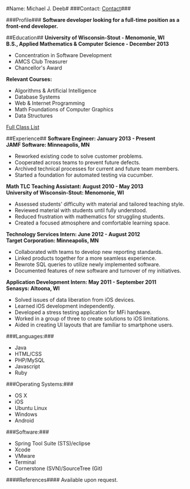 #Name: Michael J. Deeb#
###Contact: [Contact](/contact.html)###


###Profile###
**Software developer looking for a full-time position as a front-end developer.**

##Education##
**University of Wisconsin-Stout - Menomonie, WI**  
**B.S., Applied Mathematics & Computer Science - December 2013**

- Concentration in Software Development
- AMCS Club Treasurer
- Chancellor's Award  

**Relevant Courses:**

- Algorithms & Artificial Intelligence
- Database Systems
- Web & Internet Programming
- Math Foundations of Computer Graphics
- Data Structures

[Full Class List](/class-list.html)

##Experience##
**Software Engineer: January 2013 - Present**  
**JAMF Software: Minneapolis, MN**

- Reworked existing code to solve customer problems.
- Cooperated across teams to prevent future defects.
- Archived technical processes for current and future team members.
- Started a foundation for automated testing via cucumber.

**Math TLC Teaching Assistant: August 2010 - May 2013**  
**University of Wisconsin-Stout: Menomonie, WI**

- Assessed students' difficulty with material and tailored teaching style.
- Reviewed material with students until fully understood.
- Reduced frustration with mathematics for struggling students.
- Created a focused atmosphere and comfortable learning space.

**Technology Services Intern: June 2012 - August 2012**  
**Target Corporation: Minneapolis, MN**

- Collaborated with teams to develop new reporting standards.
- Linked products together for a more seamless experience.
- Rewrote SQL queries to utilize newly implemented software.
- Documented features of new software and turnover of my initiatives.

**Application Development Intern: May 2011 - September 2011**  
**Senasys: Altoona, WI**

- Solved issues of data liberation from iOS devices.
- Learned iOS development independently.
- Developed a stress testing application for MFi hardware.
- Worked in a group of three to create solutions to iOS limitations.
- Aided in creating UI layouts that are familiar to smartphone users.

###Languages:###
- Java
- HTML/CSS
- PHP/MySQL
- Javascript
- Ruby

###Operating Systems:###
- OS X
- iOS
- Ubuntu Linux
- Windows
- Android

###Software:###
- Spring Tool Suite (STS)/eclipse
- Xcode
- VMware
- Terminal
- Cornerstone (SVN)/SourceTree (Git)

####References####
Available upon request.
